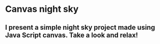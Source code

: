 # Canvas night sky
## I present a simple night sky project made using Java Script canvas. Take a look and relax!
